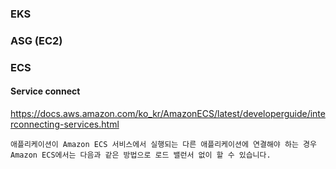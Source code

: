 

### EKS


### ASG (EC2)



### ECS


#### Service connect

https://docs.aws.amazon.com/ko_kr/AmazonECS/latest/developerguide/interconnecting-services.html


```
애플리케이션이 Amazon ECS 서비스에서 실행되는 다른 애플리케이션에 연결해야 하는 경우 Amazon ECS에서는 다음과 같은 방법으로 로드 밸런서 없이 할 수 있습니다.
```